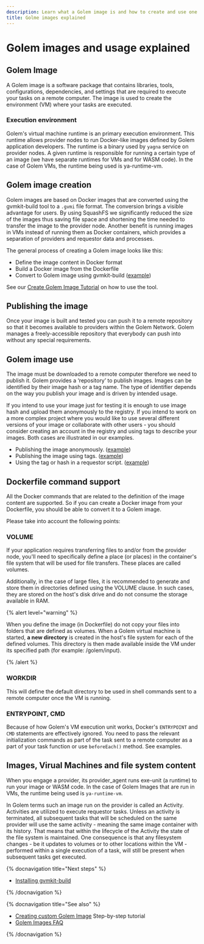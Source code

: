 ```yaml
---
description: Learn what a Golem image is and how to create and use one
title: Golme images explained
---
```


# Golem images and usage explained

## Golem Image

A Golem image is a software package that contains libraries, tools, configurations, dependencies, and settings that are required to execute your tasks on a remote computer. The image is used to create the environment (VM) where your tasks are executed.

### Execution environment

Golem's virtual machine runtime is an primary execution environment. This runtime allows provider nodes to run Docker-like images defined by Golem application developers. The runtime is a binary used by `yagna` service on provider nodes. A given runtime is responsible for running a certain type of an image (we have separate runtimes for VMs and for WASM code). In the case of Golem VMs, the runtime being used is ya-runtime-vm.

## Golem image creation 

Golem images are based on Docker images that are converted using the gvmkit-build tool to a `.gvmi` file format. The conversion brings a visible advantage for users. By using SquashFS we significantly reduced the size of the images thus saving file space and shortening the time needed to transfer the image to the provider node. Another benefit is running images in VMs instead of running them as Docker containers, which provides a separation of providers and requestor data and processes.

The general process of creating a Golem image looks like this:

* Define the image content in Docker format
* Build a Docker image from the Dockerfile
* Convert to Golem image using gvmkit-build ([example](/docs/creators/javascript/examples/tools/converting-docker-image-to-golem-format))

See our [Create Golem Image Tutorial](/docs/creators/javascript/tutorials/building-custom-image) on how to use the tool. 

## Publishing the image

Once your image is built and tested you can push it to a remote repository so that it becomes available to providers within the Golem Network. Golem manages a freely-accessible repository that everybody can push into without any special requirements. 


## Golem image use

The image must be downloaded to a remote computer therefore we need to publish it. Golem provides a ‘repository’ to publish images. Images can be identified by their image hash or a tag name. The type of identifier depends on the way you publish your image and is driven by intended usage.

If you intend to use your image just for testing it is enough to use image hash and upload them anonymously to the registry. If you intend to work on a more complex project where you would like to use several different versions of your image or collaborate with other users - you should consider creating an account in the registry and using tags to describe your images. Both cases are illustrated in our examples.

- Publishing the image anonymously. ([example](/docs/creators/javascript/examples/tools/publishing-custom-images#publishing-custom-golem-image-to-the-registry-hash-based))
- Publishing the image using tags. ([example](/docs/creators/javascript/examples/tools/publishing-custom-images#publishing-custom-golem-image-to-the-registry-tag-based))
- Using the tag or hash in a requestor script. ([example](/docs/creators/javascript/examples/working-with-images))

## Dockerfile command support 

All the Docker commands that are related to the definition of the image content are supported. So if you can create a Docker image from your Dockerfile, you should be able to convert it to a Golem image.

Please take into account the following points:

### VOLUME

If your application requires transferring files to and/or from the provider node, you'll need to specifically define a place (or places) in the container's file system that will be used for file transfers. These places are called volumes.

Additionally, in the case of large files, it is recommended to generate and store them in directories defined using the VOLUME clause. In such cases, they are stored on the host's disk drive and do not consume the storage available in RAM.

{% alert level="warning" %}

When you define the image (in Dockerfile) do not copy your files into folders that are defined as volumes. When a Golem virtual machine is started, __a new directory__ is created in the host's file system for each of the defined volumes. This directory is then made available inside the VM under its specified path (for example: /golem/input).

{% /alert %}

### WORKDIR

This will define the default directory to be used in shell commands sent to a remote computer once the VM is running.

### ENTRYPOINT, CMD

Because of how Golem's VM execution unit works, Docker's `ENTRYPOINT` and `CMD` statements are effectively ignored. You need to pass the relevant initialization commands as part of the task sent to a remote computer as a part of your task function or use `beforeEach()` method. See examples.

## Images, Virual Machines and file system content

When you engage a provider, its provider_agent runs exe-unit (a runtime) to run your image or WASM code. In the case of Golem Images that are run in VMs, the runtime being used is `ya-runtime-vm`.

In Golem terms such an image run on the provider is called an Activity. Activities are utilized to execute requestor tasks. Unless an activity is terminated, all subsequent tasks that will be scheduled on the same provider will use the same activity - meaning the same image container with its history. That means that within the lifecycle of the Activity the state of the file system is maintained. One consequence is that any filesystem changes - be it updates to volumes or to other locations within the VM - performed within a single execution of a task, will still be present when subsequent tasks get executed.

{% docnavigation title="Next steps" %}

- [Installing gvmkit-build](/docs/creators/javascript/examples/tools/gvmkit-build-installation)

{% /docnavigation %}

{% docnavigation title="See also" %}

- [Creating custom Golem Image](/docs/creators/javascript/tutorials/building-custom-image) Step-by-step tutorial
- [Golem Images FAQ](/docs/creators/javascript/guides/golem-images-faq)

{% /docnavigation %}